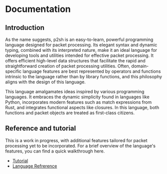 # Documentation

## Introduction

As the name suggests, p2sh is an easy-to-learn, powerful programming language
designed for packet processing. Its elegant syntax and dynamic typing, combined
with its interpreted nature, make it an ideal language for developing tools and
utilities intended for effective packet processing. It offers efficient
high-level data structures that facilitate the rapid and straightforward
creation of packet processing utilities. Often, domain-specific language
features are best represented by operators and functions intrinsic to the
language rather than by library functions, and this philosophy aligns with the
design of this language.

This language amalgamates ideas inspired by various programming languages. It
embraces the dynamic simplicity found in languages like Python, incorporates
modern features such as match expressions from Rust, and integrates functional
aspects like closures. In this language, both functions and packet objects are
treated as first-class citizens.

## Reference and tutorial

This is a work in progress, with additional features tailored for packet
processing yet to be incorporated. For a brief overview of the language's
features, you can find a quick walkthrough here.

- [Tutorial](./tutorial)
- [Language Refrerence](./language)
